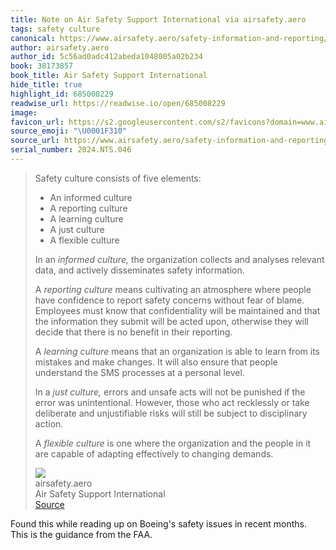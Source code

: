 ```yaml
---
title: Note on Air Safety Support International via airsafety.aero
tags: safety culture
canonical: https://www.airsafety.aero/safety-information-and-reporting/safety-management-systems/safety-culture
author: airsafety.aero
author_id: 5c56ad0adc412abeda1048005a02b234
book: 38173857
book_title: Air Safety Support International
hide_title: true
highlight_id: 685008229
readwise_url: https://readwise.io/open/685008229
image:
favicon_url: https://s2.googleusercontent.com/s2/favicons?domain=www.airsafety.aero
source_emoji: "\U0001F310"
source_url: https://www.airsafety.aero/safety-information-and-reporting/safety-management-systems/safety-culture#:~:text=Safety%20culture%20consists,to%20changing%20demands.
serial_number: 2024.NTS.046
---
```

> Safety culture consists of five elements:
> - An informed culture
> - A reporting culture
> - A learning culture
> - A just culture
> - A flexible culture
> 
> In an *informed culture,* the organization collects and analyses relevant data, and actively disseminates safety information.
> 
> A *reporting culture* means cultivating an atmosphere where people have confidence to report safety concerns without fear of blame. Employees must know that confidentiality will be maintained and that the information they submit will be acted upon, otherwise they will decide that there is no benefit in their reporting.
> 
> A *learning culture* means that an organization is able to learn from its mistakes and make changes. It will also ensure that people understand the SMS processes at a personal level.
> 
> In a *just culture,* errors and unsafe acts will not be punished if the error was unintentional. However, those who act recklessly or take deliberate and unjustifiable risks will still be subject to disciplinary action.
> 
> A *flexible culture* is one where the organization and the people in it are capable of adapting effectively to changing demands.
> <div class="quoteback-footer"><div class="quoteback-avatar"><img class="mini-favicon" src="https://s2.googleusercontent.com/s2/favicons?domain=www.airsafety.aero"></div><div class="quoteback-metadata"><div class="metadata-inner"><span style="display:none">FROM:</span><div aria-label="airsafety.aero" class="quoteback-author"> airsafety.aero</div><div aria-label="Air Safety Support International" class="quoteback-title"> Air Safety Support International</div></div></div><div class="quoteback-backlink"><a target="_blank" aria-label="go to the full text of this quotation" rel="noopener" href="https://www.airsafety.aero/safety-information-and-reporting/safety-management-systems/safety-culture#:~:text=Safety%20culture%20consists,to%20changing%20demands." class="quoteback-arrow"> Source</a></div></div>

Found this while reading up on Boeing's safety issues in recent months. This is the guidance from the FAA.